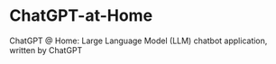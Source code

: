 # ChatGPT-at-Home
ChatGPT @ Home: Large Language Model (LLM) chatbot application, written by ChatGPT
